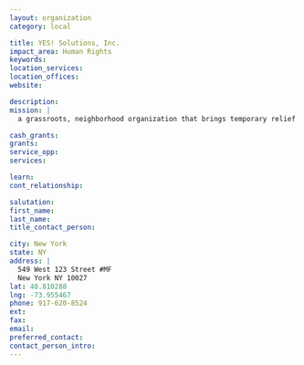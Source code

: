```yaml
---
layout: organization
category: local

title: YES! Solutions, Inc.
impact_area: Human Rights
keywords: 
location_services: 
location_offices: 
website: 

description: 
mission: |
  a grassroots, neighborhood organization that brings temporary relief to homeless, immigrant, impoverished, aging, and seriously ill members of neighborhoods in all five boros.

cash_grants: 
grants: 
service_opp: 
services: 

learn: 
cont_relationship: 

salutation: 
first_name: 
last_name: 
title_contact_person: 

city: New York
state: NY
address: |
  549 West 123 Street #MF  
  New York NY 10027
lat: 40.810288
lng: -73.955467
phone: 917-620-8524
ext: 
fax: 
email: 
preferred_contact: 
contact_person_intro: 
---
```

